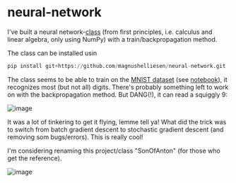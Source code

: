 # neural-network
I've built a neural network-[class](https://github.com/magnushelliesen/neural-network/blob/main/neural_network/neural_network.py) (from first principles, i.e. calculus and linear algebra, only using NumPy) with a train/backpropagation method.

The class can be installed usin
```python
pip install git+https://github.com/magnushelliesen/neural-network.git
```

The class seems to be able to train on the [MNIST dataset](https://git-disl.github.io/GTDLBench/datasets/mnist_datasets/) (see [notebook](https://github.com/magnushelliesen/neural-network/blob/main/notebooks/neural-network-mnist-test.ipynb)), it recognizes most (but not all) digits. There's probably something left to work on with the backpropagation method. But DANG(!), it can read a squiggly 9:

![image](https://github.com/magnushelliesen/neural-network/assets/104299371/11f036eb-f39b-4ffb-b413-398532a93f72)

It was a lot of tinkering to get it flying, lemme tell ya! What did the trick was to switch from batch gradient descent to stochastic gradient descent (and removing som bugs/errors). This is really cool!

I'm considering renaming this project/class "SonOfAnton" (for those who get the reference).

![image](https://github.com/magnushelliesen/neural-network/assets/104299371/3aa8d57c-5754-4687-9aef-9b5b6b603ab7)
